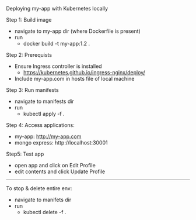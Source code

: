Deploying my-app with Kubernetes locally

Step 1: Build image
- navigate to my-app dir (where Dockerfile is present)
- run
    - docker build -t my-app:1.2 .

Step 2: Prerequists
- Ensure Ingress controller is installed
    - https://kubernetes.github.io/ingress-nginx/deploy/
- Include my-app.com in hosts file of local machine

Step 3: Run manifests
- navigate to manifests dir
- run
    - kubectl apply -f .

Step 4: Access applications:
- my-app: http://my-app.com
- mongo express: http://localhost:30001

Step5: Test app
- open app and click on Edit Profile
- edit contents and click Update Profile
---

To stop & delete entire env:
- navigate to manifets dir
- run
    - kubectl delete -f .

